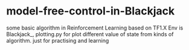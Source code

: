 # model-free-control-in-Blackjack
some basic algorithm in Reinforcement Learning based on TF1.X
Env is Blackjack_, plotting.py for plot different value of state from kinds of algorithm.
just for practising and learning
